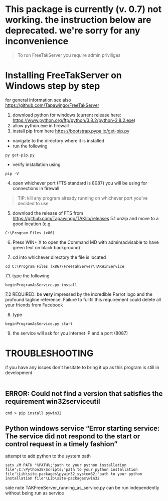 

# This package is currently (v. 0.7) not working. the instruction below are deprecated. we're sorry for any inconvenience

> To run FreeTakServer you require admin priviliges
# Installing FreeTakServer on Windows step by step

for general information see also 
https://github.com/Tapawingo/FreeTakServer

1. download python for windows 
 (current release  here:  https://www.python.org/ftp/python/3.8.2/python-3.8.2.exe)
2. allow python.exe in firewall
3. install pip from here https://bootstrap.pypa.io/get-pip.py
  * navigate to the directory where it is installed
  * run the following 
  ```
  py get-pip.py
  ```
  * verify installation using 
   ```
  pip -V
   ```
4. open whichever port (FTS standard is 8087) you will be using for connections in firewall
 > TIP: kill any program already running on whichever port you've decided to use

5. download the release of FTS from https://github.com/Tapawingo/TAKlib/releases
 5.1 unzip and move to a good location (e.g. 
 ```
 C:\Program Files (x86)
 ```
6.   Press WIN+ X to open the  Command MD with admin(advisable to have green text on black background)

7. cd into whichever directory the file is located 
 ```
 cd C:\Program Files (x86)\FreeTakServer\TAKWinService
 ```

7.1. type the following 
```
beginProgramAsService.py install
```
7.2 REQUIRED: be **very** impressed by the incredible Parrot logo and the profound tagline reference. Failure to fullfil this requirement could delete all your friends from Facebook

8. type 
```
beginProgramAsService.py start
```
9. the service will ask for you internet IP  and a port (8087)

# TROUBLESHOOTING

if you have any issues don't hesitate to bring it up as this program is still in development
<br><br>

## ERROR: Could not find a version that satisfies the requirement win32serviceutil
```
cmd > pip install pywin32
```
## Python windows service “Error starting service: The service did not respond to the start or control request in a timely fashion”
attempt to add python to the system path
```
setx /M PATH "%PATH%;'path to your python installation file';C:\Python38\Scripts;'path to your python installation file'\Lib\site-packages\pywin32_system32;'path to your python installation file'\Lib\site-packages\win32
```
>
side note TAKFreeServer_running_as_service.py can be run independently without being run as service 
